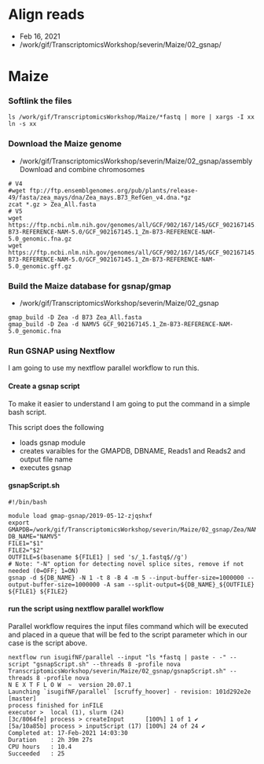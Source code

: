 # Align reads

* Feb 16, 2021
* /work/gif/TranscriptomicsWorkshop/severin/Maize/02_gsnap/

# Maize

### Softlink the files

```
ls /work/gif/TranscriptomicsWorkshop/Maize/*fastq | more | xargs -I xx ln -s xx
```

### Download the Maize genome

* /work/gif/TranscriptomicsWorkshop/severin/Maize/02_gsnap/assembly
Download and combine chromosomes

```
# V4
#wget ftp://ftp.ensemblgenomes.org/pub/plants/release-49/fasta/zea_mays/dna/Zea_mays.B73_RefGen_v4.dna.*gz
zcat *.gz > Zea_All.fasta
# V5
wget https://ftp.ncbi.nlm.nih.gov/genomes/all/GCF/902/167/145/GCF_902167145.1_Zm-B73-REFERENCE-NAM-5.0/GCF_902167145.1_Zm-B73-REFERENCE-NAM-5.0_genomic.fna.gz
wget https://ftp.ncbi.nlm.nih.gov/genomes/all/GCF/902/167/145/GCF_902167145.1_Zm-B73-REFERENCE-NAM-5.0/GCF_902167145.1_Zm-B73-REFERENCE-NAM-5.0_genomic.gff.gz
```

### Build the Maize database for gsnap/gmap

*  /work/gif/TranscriptomicsWorkshop/severin/Maize/02_gsnap

```
gmap_build -D Zea -d B73 Zea_All.fasta
gmap_build -D Zea -d NAMV5 GCF_902167145.1_Zm-B73-REFERENCE-NAM-5.0_genomic.fna
```


### Run GSNAP using Nextflow

I am going to use my nextflow parallel workflow to run this.


#### Create a gsnap script

To make it easier to understand I am going to put the command in a simple bash script.


This script does the following
* loads gsnap module
* creates varaibles for the GMAPDB, DBNAME, Reads1 and Reads2 and output file name
* executes gsnap

####  gsnapScript.sh
```
#!/bin/bash

module load gmap-gsnap/2019-05-12-zjqshxf
export GMAPDB=/work/gif/TranscriptomicsWorkshop/severin/Maize/02_gsnap/Zea/NAMV5/
DB_NAME="NAMV5"
FILE1="$1"
FILE2="$2"
OUTFILE=$(basename ${FILE1} | sed 's/_1.fastq$//g')
# Note: "-N" option for detecting novel splice sites, remove if not needed (0=OFF; 1=ON)
gsnap -d ${DB_NAME} -N 1 -t 8 -B 4 -m 5 --input-buffer-size=1000000 --output-buffer-size=1000000 -A sam --split-output=${DB_NAME}_${OUTFILE} ${FILE1} ${FILE2}
```

#### run the script using nextflow parallel workflow

Parallel workflow requires the input files command which will be executed and placed in a queue that will be fed to the script parameter which in our case is the script above.

```
nextflow run isugifNF/parallel --input "ls *fastq | paste - -" --script "gsnapScript.sh" --threads 8 -profile nova
TranscriptomicsWorkshop/severin/Maize/02_gsnap/gsnapScript.sh" --threads 8 -profile nova
N E X T F L O W  ~  version 20.07.1
Launching `isugifNF/parallel` [scruffy_hoover] - revision: 101d292e2e [master]
process finished for inFILE
executor >  local (1), slurm (24)
[3c/8064fe] process > createInput      [100%] 1 of 1 ✔
[5a/10a85b] process > inputScript (17) [100%] 24 of 24 ✔
Completed at: 17-Feb-2021 14:03:30
Duration    : 2h 39m 27s
CPU hours   : 10.4
Succeeded   : 25
```
